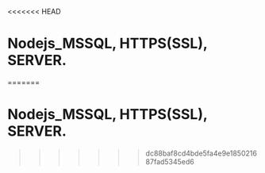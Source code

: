 <<<<<<< HEAD
# Nodejs_MSSQL, HTTPS(SSL), SERVER.
=======
# Nodejs_MSSQL, HTTPS(SSL), SERVER.
>>>>>>> dc88baf8cd4bde5fa4e9e185021687fad5345ed6
